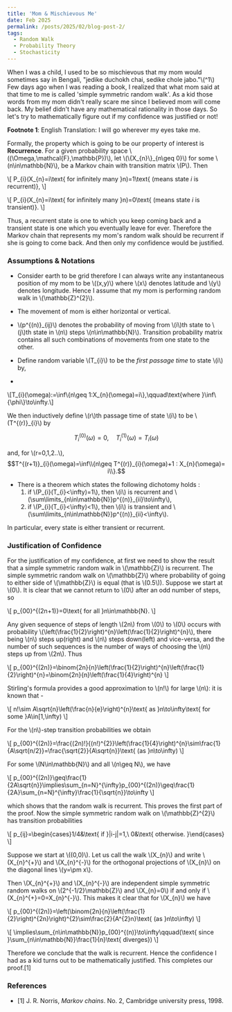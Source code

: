 ```yaml
---
title: 'Mom & Mischievous Me'
date: Feb 2025
permalink: /posts/2025/02/blog-post-2/
tags:
  - Random Walk
  - Probability Theory
  - Stochasticity
---
```


When I was a child, I used to be so mischievous that my mom would sometimes say in Bengali, "jedike duchokh chai, sedike chole jabo."\\(^1\\) Few days ago when I was reading a book, I realized that what mom said at that time to me is called 'simple symmetric random walk'. As a kid those words from my mom didn't really scare me since I believed mom will come back. My belief didn't have any mathematical rationality in those days. So let's try to mathematically figure out if my confidence was justified or not!

**Footnote 1**: English Translation: I will go wherever my eyes take me.

Formally, the property which is going to be our property of interest is **Recurrence**. For a given probability space \\((\Omega,\mathcal{F},\mathbb{P})\\), let \\(\\{X_{n}\\}_{n\geq 0}\\) for some \\(n\in\mathbb{N}\\), be a Markov chain with transition matrix \\(P\\). Then

\\[
P_{i}(X_{n}=i\text{ for infinitely many }n)=1\text{ (means state $i$ is recurrent)},
\\]

\\[
P_{i}(X_{n}=i\text{ for infinitely many }n)=0\text{ (means state $i$ is transient)}.
\\]

Thus, a recurrent state is one to which you keep coming back and a transient state is one which you eventually leave for ever. Therefore the Markov chain that represents my mom's random walk should be recurrent if she is going to come back. And then only my confidence would be justified.

### Assumptions & Notations

- Consider earth to be grid therefore I can always write any instantaneous position of my mom to be \\((x,y)\\) where \\(x\\) denotes latitude and \\(y\\) denotes longitude. Hence I assume that my mom is performing random walk in \\(\mathbb{Z}^{2}\\).

- The movement of mom is either horizontal or vertical.

- \\(p^{(n)}_{ij}\\) denotes the probability of moving from \\(i\\)th state to \\(j\\)th state in \\(n\\) steps \\(n\in\mathbb{N}\\). Transition probability matrix contains all such combinations of movements from one state to the other.

- Define random variable \\(T_{i}\\) to be the _first passage time_ to state \\(i\\) by,
- 
\\[T_{i}(\omega):=\inf\\{n\geq 1:X_{n}(\omega)=i\\},\qquad\text{where }\inf\\{\phi\\}\to\infty.\\]

We then inductively define \\(r\\)th passage time of state \\(i\\) to be \\(T^{(r)}_{i}\\) by 

$$T^{(0)}_{i}(\omega)=0,\quad T^{(1)}_{i}(\omega)=T_{i}(\omega)$$

and, for \\(r=0,1,2..\\),
$$T^{(r+1)}_{i}(\omega)=\inf\\{n\geq T^{(r)}_{i}(\omega)+1 : X_{n}(\omega)= i\\}.$$

- There is a theorem which states the following dichotomy holds : 
  1. if \\(P_{i}(T_{i}<\infty)=1\\), then \\(i\\) is recurrent and \\(\sum\limits_{n\in\mathbb{N}}p^{(n)}_{ii}\to\infty\\),
  2. if \\(P_{i}(T_{i}<\infty)<1\\), then \\(i\\) is transient and \\(\sum\limits_{n\in\mathbb{N}}p^{(n)}_{ii}<\infty\\).

In particular, every state is either transient or recurrent.

### Justification of Confidence

For the justification of my confidence, at first we need to show the result that a simple symmetric random walk in \\(\mathbb{Z}\\) is recurrent. The simple symmetric random walk on \\(\mathbb{Z}\\) where probability of going to either side of \\(\mathbb{Z}\\) is equal (that is \\(0.5\\)). Suppose we start at \\(0\\). It is clear that we cannot return to \\(0\\) after an odd number of steps, so

\\[
p_{00}^{(2n+1)}=0\text{ for all }n\in\mathbb{N}.
\\]

Any given sequence of steps of length \\(2n\\) from \\(0\\) to \\(0\\) occurs with probability \\(\left(\frac{1}{2}\right)^{n}\left(\frac{1}{2}\right)^{n}\\), there being \\(n\\) steps up(right) and \\(n\\) steps down(left) and vice-versa, and the number of such sequences is the number of ways of choosing the \\(n\\) steps up from \\(2n\\). Thus

\\[
p_{00}^{(2n)}=\binom{2n}{n}\left(\frac{1}{2}\right)^{n}\left(\frac{1}{2}\right)^{n}=\binom{2n}{n}\left(\frac{1}{4}\right)^{n}
\\]

Stirling's formula provides a good approximation to \\(n!\\) for large \\(n\\): it is known that -

\\[
n!\sim A\sqrt{n}\left(\frac{n}{e}\right)^{n}\text{ as }n\to\infty\text{ for some }A\in[1,\infty)
\\]

For the \\(n\\)-step transition probabilities we obtain

\\[
p_{00}^{(2n)}=\frac{(2n)!}{(n!)^{2}}\left(\frac{1}{4}\right)^{n}\sim\frac{1}{A\sqrt{n/2}}=\frac{\sqrt{2}}{A\sqrt{n}}\text{ (as }n\to\infty)
\\]

For some \\(N\in\mathbb{N}\\) and all \\(n\geq N\\), we have

\\[
p_{00}^{(2n)}\geq\frac{1}{2A\sqrt{n}}\implies\sum_{n=N}^{\infty}p_{00}^{(2n)}\geq\frac{1}{2A}\sum_{n=N}^{\infty}\frac{1}{\sqrt{n}}\to\infty
\\]

which shows that the random walk is recurrent. This proves the first part of the proof. Now the simple symmetric random walk on \\(\mathbb{Z}^{2}\\) has transition probabilities

\\[
p_{ij}=\begin{cases}1/4&\text{ if }|i-j|=1,\\ 0&\text{ otherwise. }\end{cases}
\\]

Suppose we start at \\((0,0)\\). Let us call the walk \\(X_{n}\\) and write \\(X_{n}^{+}\\) and \\(X_{n}^{-}\\) for the orthogonal projections of \\(X_{n}\\) on the diagonal lines \\(y=\pm x\\).

Then \\(X_{n}^{+}\\) and \\(X_{n}^{-}\\) are independent simple symmetric random walks on \\(2^{-1/2}\mathbb{Z}\\) and \\(X_{n}=0\\) if and only if \\(X_{n}^{+}=0=X_{n}^{-}\\). This makes it clear that for \\(X_{n}\\) we have

\\[
p_{00}^{(2n)}=\left(\binom{2n}{n}\left(\frac{1}{2}\right)^{2n}\right)^{2}\sim\frac{2}{A^{2}n}\text{ (as }n\to\infty)
\\]

\\[
\implies\sum_{n\in\mathbb{N}}p_{00}^{(n)}\to\infty\qquad(\text{ since }\sum_{n\in\mathbb{N}}\frac{1}{n}\text{ diverges})
\\]

Therefore we conclude that the walk is recurrent. Hence the confidence I had as a kid turns out to be mathematically justified. This completes our proof.[1] 

### References

- [1] J. R. Norris, _Markov chains_. No. 2, Cambridge university press, 1998.

